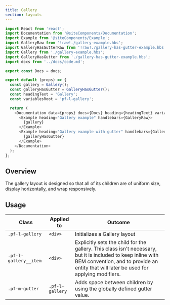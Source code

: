 ```yaml
---
title: Gallery
section: layouts
---
```

```js
import React from 'react';
import Documentation from '@siteComponents/Documentation';
import Example from '@siteComponents/Example';
import GalleryRaw from '!raw!./gallery-example.hbs';
import GalleryHasGutterRaw from '!raw!./gallery-has-gutter-example.hbs';
import Gallery from './gallery-example.hbs';
import GalleryHasGutter from './gallery-has-gutter-example.hbs';
import docs from '../docs/code.md';

export const Docs = docs;

export default (props) => {
  const gallery = Gallery();
  const galleryHasGutter = GalleryHasGutter();
  const headingText = 'Gallery';
  const variablesRoot = 'pf-l-gallery';

  return (
    <Documentation data={props} docs={Docs} heading={headingText} variablesRoot={variablesRoot} className="is-layout-page">
      <Example heading="Gallery example" handlebars={GalleryRaw}>
        {gallery}
      </Example>
      <Example heading="Gallery example with gutter" handlebars={GalleryHasGutterRaw}>
        {galleryHasGutter}
      </Example>
    </Documentation>
  );
};
```

## Overview

The gallery layout is designed so that all of its children are of uniform size, display horizontally, and wrap responsively.

## Usage

| Class | Applied to | Outcome |
| -- | -- | -- |
| `.pf-l-gallery` |  `<div>` |  Initializes a Gallery layout |
| `.pf-l-gallery__item` | `<div>` |  Explicitly sets the child for the gallery. This class isn't necessary, but it is included to keep inline with BEM convention, and to provide an entity that will later be used for applying modifiers. |
| `.pf-m-gutter` | `.pf-l-gallery` | Adds space between children by using the globally defined gutter value. |
